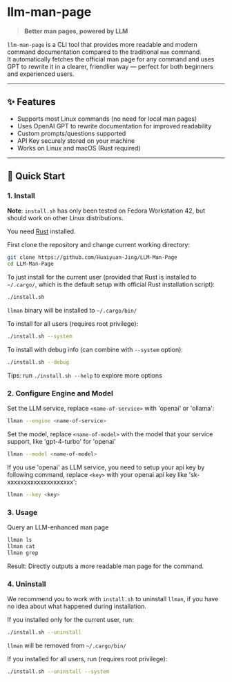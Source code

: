 # llm-man-page

> **Better man pages, powered by LLM**

`llm-man-page` is a CLI tool that provides more readable and modern command documentation compared to the traditional `man` command.  
It automatically fetches the official man page for any command and uses GPT to rewrite it in a clearer, friendlier way — perfect for both beginners and experienced users.

---

## ✨ Features

- Supports most Linux commands (no need for local man pages)
- Uses OpenAI GPT to rewrite documentation for improved readability
- Custom prompts/questions supported
- API Key securely stored on your machine
- Works on Linux and macOS (Rust required)

---

## 🚀 Quick Start

### 1. Install

**Note**: `install.sh` has only been tested on Fedora Workstation 42, but should work on other Linux distributions.

You need [Rust](https://www.rust-lang.org/) installed.

First clone the repository and change current working directory:

```sh
git clone https://github.com/Huaiyuan-Jing/LLM-Man-Page
cd LLM-Man-Page
```

To just install for the current user (provided that Rust is installed to `~/.cargo/`, which is the default setup with official Rust installation script):

```sh
./install.sh
```

`llman` binary will be installed to `~/.cargo/bin/`

To install for all users (requires root privilege):

```sh
./install.sh --system
```

To install with debug info (can combine with `--system` option):

```sh
./install.sh --debug
```

Tips: run `./install.sh --help` to explore more options

### 2. Configure Engine and Model

Set the LLM service, replace `<name-of-service>` with 'openai' or 'ollama':

```sh
llman --engine <name-of-service>

```

Set the model, replace `<name-of-model>` with the model that your service support, like 'gpt-4-turbo' for 'openai'

```sh
llman --model <name-of-model>
```

If you use 'openai' as LLM service, you need to setup your api key by following command, replace `<key>` with your openai api key like 'sk-xxxxxxxxxxxxxxxxxxxx':

```sh
llman --key <key>
```

### 3. Usage

Query an LLM-enhanced man page

```sh
llman ls
llman cat
llman grep
```

Result: Directly outputs a more readable man page for the command.

### 4. Uninstall

We recommend you to work with `install.sh` to uninstall `llman`, if you have no idea about what happened during installation.

If you installed only for the current user, run:

```sh
./install.sh --uninstall
```

`llman` will be removed from `~/.cargo/bin/`

If you installed for all users, run (requires root privilege):

```sh
./install.sh --uninstall --system
```
